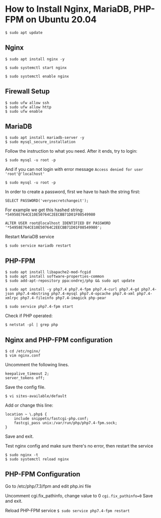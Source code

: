 # How to Install Nginx, MariaDB, PHP-FPM on Ubuntu 20.04

```
$ sudo apt update
```
## Nginx
```
$ sudo apt install nginx -y

$ sudo systemctl start nginx

$ sudo systemctl enable nginx
```
## Firewall Setup
```
$ sudo ufw allow ssh
$ sudo ufw allow http
$ sudo ufw enable
```
## MariaDB
```
$ sudo apt install mariadb-server -y
$ sudo mysql_secure_installation
```
Follow the instruction to what you need. After it ends, try to login:
```
$ sudo mysql -u root -p
```
And if you can not login with error message `Access denied for user 'root'@'localhost'`

```
$ sudo mysql -u root -p
```
In order to create a password, first we have to hash the string first:
```
SELECT PASSWORD('verysecretchangeit');
```
For example we get this hashed string: `*54958E764CE10E50764C2EECBB71D01F08549980`

```
ALTER USER root@localhost IDENTIFIED BY PASSWORD '*54958E764CE10E50764C2EECBB71D01F08549980';
```
Restart MariaDB service
```
$ sudo service mariadb restart
```
## PHP-FPM
```
$ sudo apt install libapache2-mod-fcgid
$ sudo apt install software-properties-common
$ sudo add-apt-repository ppa:ondrej/php && sudo apt update

$ sudo apt install -y php7.4 php7.4-fpm php7.4-curl php7.4-gd php7.4-json php7.4-mbstring php7.4-mysql php7.4-opcache php7.4-xml php7.4-xmlrpc php7.4-fileinfo php7.4-imagick php-pear

$ sudo service php7.4-fpm start
```
Check if PHP operated:
```
$ netstat -pl | grep php
```
## Nginx and PHP-FPM configuration
```
$ cd /etc/nginx/
$ vim nginx.conf
```
Uncomment the following lines.
```
keepalive_timeout 2;
server_tokens off;
```
Save the config file.
```
$ vi sites-available/default
```
Add or change this line:
```
location ~ \.php$ {
    include snippets/fastcgi-php.conf;
    fastcgi_pass unix:/var/run/php/php7.4-fpm.sock;
}
```
Save and exit.

Test nginx config and make sure there's no error, then restart the service
```
$ sudo nginx -t
$ sudo systemctl reload nginx
```
## PHP-FPM Configuration

Go to /etc/php/7.3/fpm and edit php.ini file

Uncomment cgi.fix_pathinfo, change value to 0
`
cgi.fix_pathinfo=0
`
Save and exit.

Reload PHP-FPM service
`
$ sudo service php7.4-fpm restart
`
